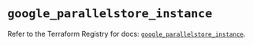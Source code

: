 # `google_parallelstore_instance`

Refer to the Terraform Registry for docs: [`google_parallelstore_instance`](https://registry.terraform.io/providers/hashicorp/google/6.41.0/docs/resources/parallelstore_instance).
